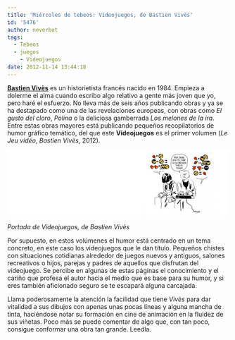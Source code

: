 ```yaml
---
title: 'Miércoles de tebeos: Videojuegos, de Bastien Vivès'
id: '5476'
author: neverbot
tags:
  - Tebeos
  - juegos
    - Videojuegos
date: 2012-11-14 13:44:18
---
```


[**Bastien Vivès**](http://es.wikipedia.org/wiki/Bastien_Viv%C3%A8s) es un historietista francés nacido en 1984. Empieza a dolerme el alma cuando escribo algo relativo a gente más joven que yo, pero haré el esfuerzo. No lleva más de seis años publicando obras y ya se ha destapado como una de las revelaciones europeas, con obras como _El gusto del cloro_, _Polina_ o la deliciosa gamberrada _Los melones de la ira_. Entre estas obras mayores está publicando pequeños recopilatorios de humor gráfico temático, del que este **Videojuegos** es el primer volumen (_Le Jeu vidéo_, _Bastien Vivès_, 2012).

[![](./miercoles-de-tebeos-videojuegos-de-bastien-vives/videojuegos.gif "Videojuegos, de Bastien Vivès")](./miercoles-de-tebeos-videojuegos-de-bastien-vives/videojuegos.gif)

_Portada de Videojuegos, de Bastien Vivès_

Por supuesto, en estos volúmenes el humor está centrado en un tema concreto, en este caso los videojuegos que le dan título. Pequeños chistes con situaciones cotidianas alrededor de juegos nuevos y antiguos, salones recreativos o hijos, parejas y padres de aquellos que disfrutan del videojuego. Se percibe en algunas de estas páginas el conocimiento y el cariño que profesa el autor hacia el medio que es base para su humor, y si eres también aficionado seguro se te escapará alguna carcajada.

Llama poderosamente la atención la facilidad que tiene _Vivès_ para dar vitalidad a sus dibujos con apenas unas pocas líneas y alguna mancha de tinta, haciéndose notar su formación en cine de animación en la fluidez de sus viñetas. Poco más se puede comentar de algo que, con tan poco, consigue conformar una obra tan grande. Leedla.